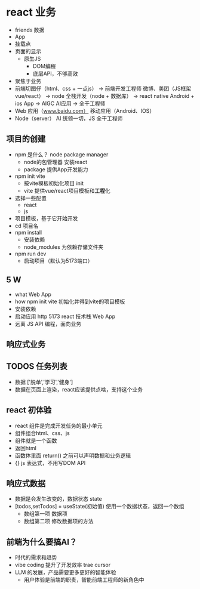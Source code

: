 # react 业务
- friends 数据
- App
- 挂载点
- 页面的显示
  - 原生JS
    - DOM编程
    - 底层API，不够高效
- 聚焦于业务
- 前端切图仔（html、css + 一点js） -> 前端开发工程师 微博、美团（JS框架vue/react） -> node 全栈开发（node + 数据库） -> react native Android + ios App -> AIGC AI应用 -> 全干工程师
- Web 应用（www.baidu.com） 移动应用（Android、IOS）
- Node（server） AI 统领一切，JS 全干工程师

## **项目**的创建
- npm 是什么？ node package manager
  - node的包管理器 安装react
  - package 提供App开发能力
- npm init vite
  - 按vite模板初始化项目 init
  - vite 提供vue/react项目模板和**工程**化
- 选择一些配置
  - react
  - js
- 项目模板，基于它开始开发
- cd 项目名
- npm install
  - 安装依赖
  - node_modules 为依赖存储文件夹
- npm run dev
  - 启动项目（默认为5173端口）


## 5 W
- what Web App
- how npm init vite 初始化并得到vite的项目模板
- 安装依赖
- 启动应用 http 5173 react 技术栈 Web App
- 远离 JS API 编程，面向业务

## 响应式业务
## TODOS 任务列表
- 数据 ['脱单','学习','健身']
- 数据在页面上渲染，react应该提供点啥，支持这个业务


## react 初体验
- react 组件是完成开发任务的最小单元
- 组件组合html、css、js
- 组件就是一个函数
- 返回html
- 函数体里面 return() 之前可以声明数据和业务逻辑
- {} js 表达式，不用写DOM API

## 响应式数据
- 数据是会发生改变的，数据状态 state
- [todos,setTodos] = useState(初始值) 使用一个数据状态，返回一个数组
  - 数组第一项 数据项
  - 数组第二项 修改数据项的方法


## 前端为什么要搞AI？
- 时代的需求和趋势
- vibe coding 提升了开发效率 trae cursor
- LLM 的发展，产品需要更多更好的智能体验
  - 用户体验是前端的职责，智能前端工程师的新角色中
